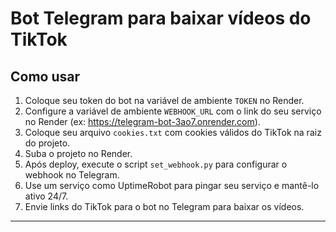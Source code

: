 # Bot Telegram para baixar vídeos do TikTok

## Como usar

1. Coloque seu token do bot na variável de ambiente `TOKEN` no Render.
2. Configure a variável de ambiente `WEBHOOK_URL` com o link do seu serviço no Render (ex: https://telegram-bot-3ao7.onrender.com).
3. Coloque seu arquivo `cookies.txt` com cookies válidos do TikTok na raiz do projeto.
4. Suba o projeto no Render.
5. Após deploy, execute o script `set_webhook.py` para configurar o webhook no Telegram.
6. Use um serviço como UptimeRobot para pingar seu serviço e mantê-lo ativo 24/7.
7. Envie links do TikTok para o bot no Telegram para baixar os vídeos.

---